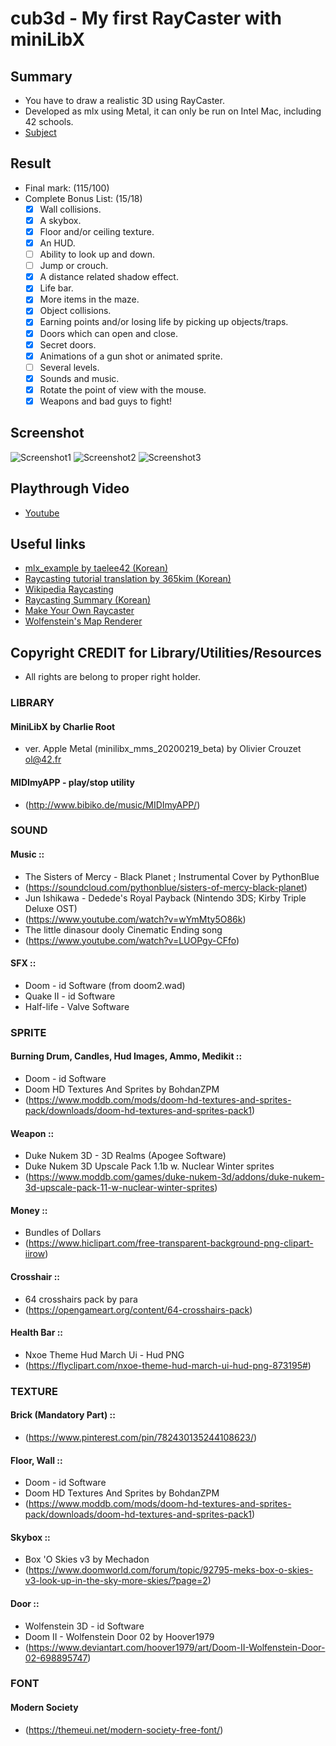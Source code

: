 # cub3d - My first RayCaster with miniLibX

## Summary

- You have to draw a realistic 3D using RayCaster.
- Developed as mlx using Metal, it can only be run on Intel Mac, including 42 schools.
- [Subject](https://cdn.intra.42.fr/pdf/pdf/17279/en.subject.pdf)

## Result

- Final mark: (115/100)
- Complete Bonus List: (15/18)
    - [x] Wall collisions.
    - [x] A skybox.
    - [x] Floor and/or ceiling texture.
    - [x] An HUD.
    - [ ] Ability to look up and down.
    - [ ] Jump or crouch.
    - [x] A distance related shadow effect.
    - [x] Life bar.
    - [x] More items in the maze.
    - [x] Object collisions.
    - [x] Earning points and/or losing life by picking up objects/traps.
    - [x] Doors which can open and close.
    - [x] Secret doors.
    - [x] Animations of a gun shot or animated sprite.
    - [ ] Several levels.
    - [x] Sounds and music.
    - [x] Rotate the point of view with the mouse.
    - [x] Weapons and bad guys to fight!

## Screenshot
  ![Screenshot1](https://github.com/T2SU/cub3d_42/blob/readme/screenshot1.png)
  ![Screenshot2](https://github.com/T2SU/cub3d_42/blob/readme/screenshot2.png)
  ![Screenshot3](https://github.com/T2SU/cub3d_42/blob/readme/screenshot4.png)

## Playthrough Video
  - [Youtube](https://youtu.be/FKgrcHuAg20)

## Useful links
  - [mlx_example by taelee42 (Korean)](https://github.com/taelee42/mlx_example)
  - [Raycasting tutorial translation by 365kim (Korean)](https://github.com/365kim/raycasting_tutorial)
  - [Wikipedia Raycasting](https://en.wikipedia.org/wiki/Ray_casting)
  - [Raycasting Summary (Korean)](https://www.notion.so/Raycasting-Summary-acab4d4772f74f72a229d96ed12590ef)
  - [Make Your Own Raycaster](https://www.youtube.com/watch?v=gYRrGTC7GtA)
  - [Wolfenstein's Map Renderer](https://www.youtube.com/watch?v=eOCQfxRQ2pY)

## Copyright CREDIT for Library/Utilities/Resources
  - All rights are belong to proper right holder.

### LIBRARY

#### MiniLibX by Charlie Root
  - ver. Apple Metal (minilibx_mms_20200219_beta)
     by Olivier Crouzet <ol@42.fr>

#### MIDImyAPP - play/stop utility
  - (http://www.bibiko.de/music/MIDImyAPP/)


### SOUND

#### Music ::
  - The Sisters of Mercy - Black Planet  ;  Instrumental Cover by PythonBlue
  - (https://soundcloud.com/pythonblue/sisters-of-mercy-black-planet)
  - Jun Ishikawa - Dedede's Royal Payback (Nintendo 3DS; Kirby Triple Deluxe OST)
  - (https://www.youtube.com/watch?v=wYmMty5O86k)
  - The little dinasour dooly Cinematic Ending song
  - (https://www.youtube.com/watch?v=LUOPgy-CFfo)

#### SFX ::
  - Doom - id Software (from doom2.wad)
  - Quake II - id Software
  - Half-life - Valve Software


### SPRITE

#### Burning Drum, Candles, Hud Images, Ammo, Medikit ::
  - Doom - id Software
  - Doom HD Textures And Sprites by BohdanZPM
  -  (https://www.moddb.com/mods/doom-hd-textures-and-sprites-pack/downloads/doom-hd-textures-and-sprites-pack1)

#### Weapon ::
  - Duke Nukem 3D - 3D Realms (Apogee Software)
  - Duke Nukem 3D Upscale Pack 1.1b w. Nuclear Winter sprites
  -  (https://www.moddb.com/games/duke-nukem-3d/addons/duke-nukem-3d-upscale-pack-11-w-nuclear-winter-sprites)

#### Money ::
  - Bundles of Dollars
  -  (https://www.hiclipart.com/free-transparent-background-png-clipart-iirow)

#### Crosshair ::
  - 64 crosshairs pack by para
  -  (https://opengameart.org/content/64-crosshairs-pack)

#### Health Bar ::
  - Nxoe Theme Hud March Ui - Hud PNG
  -  (https://flyclipart.com/nxoe-theme-hud-march-ui-hud-png-873195#)


### TEXTURE

#### Brick (Mandatory Part) ::
  -  (https://www.pinterest.com/pin/782430135244108623/)

#### Floor, Wall ::
  - Doom - id Software
  - Doom HD Textures And Sprites by BohdanZPM
  -  (https://www.moddb.com/mods/doom-hd-textures-and-sprites-pack/downloads/doom-hd-textures-and-sprites-pack1)

#### Skybox ::
  - Box 'O Skies v3 by Mechadon
  -  (https://www.doomworld.com/forum/topic/92795-meks-box-o-skies-v3-look-up-in-the-sky-more-skies/?page=2)

#### Door ::
  - Wolfenstein 3D - id Software
  - Doom II - Wolfenstein Door 02 by Hoover1979
  -  (https://www.deviantart.com/hoover1979/art/Doom-II-Wolfenstein-Door-02-698895747)

### FONT

#### Modern Society
  - (https://themeui.net/modern-society-free-font/)
